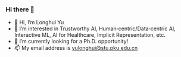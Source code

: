 ### Hi there 👋

- 👋 Hi, I’m Longhui Yu
- 👀 I’m interested in Trustworthy AI, Human‑centric/Data‑centric AI, Interactive ML, AI for Healthcare, Implicit Representation, etc.
- 🔭 I’m currently looking for a Ph.D. opportunity!
- 📫 My email address is yulonghui@stu.pku.edu.cn

<!---
yulonghui/yulonghui is a ✨ special ✨ repository because its `README.md` (this file) appears on your GitHub profile.
You can click the Preview link to take a look at your changes.
--->
